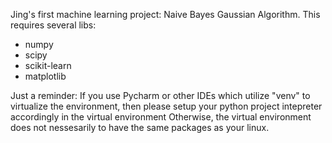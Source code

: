 Jing's first machine learning project:
Naive Bayes Gaussian Algorithm.
This requires several libs:

- numpy
- scipy
- scikit-learn
- matplotlib

Just a reminder: If you use Pycharm or other IDEs 
which utilize "venv" to virtualize the environment, 
then please setup your python project intepreter accordingly in the virtual environment
Otherwise, the virtual environment does not nessesarily to have the same packages as your linux.

